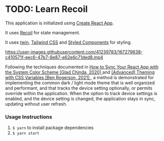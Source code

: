 # TODO: Learn Recoil

This application is initialized using [Create
React App](https://create-react-app.dev/).

It uses [Recoil](https://recoiljs.org/) for state
management.

It uses [twin](https://github.com/ben-rogerson/twin.macro), [Tailwind CSS](https://tailwindcss.com/) and
[Styled Components](https://styled-components.com/) for styling.

https://user-images.githubusercontent.com/41239783/167279638-c410571f-eec6-47b7-8e87-e62e6c71ded8.mp4

Following the techniques documented in [
How to Sync Your React App with the System
Color Scheme [Glad Chinda, 2020]
](https://blog.bitsrc.io/how-to-sync-your-react-app-with-the-system-color-scheme-78c0ad00074b) and [
[Advanced] Theming with CSS Variables
[Ben Rogerson, 2021]
](https://github.com/ben-rogerson/twin.macro/blob/master/docs/advanced-theming.md), a method is demonstrated for implementing the common
dark / light mode theme that is well organized and
performant, and that tracks the device setting optionally,
or permits override within the application. When the
option to track device settings is enabled, and the device setting is changed, the application stays in sync,
updating without user refresh.

### Usage Instructions

1. `$ yarn` to install package dependencies
2. `$ yarn start`
